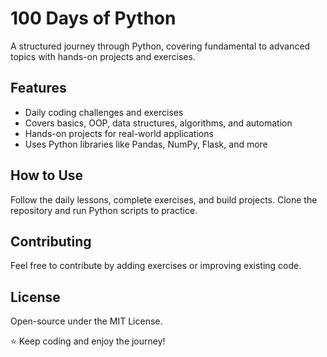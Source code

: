 # 100 Days of Python

A structured journey through Python, covering fundamental to advanced topics with hands-on projects and exercises.

## Features

- Daily coding challenges and exercises  
- Covers basics, OOP, data structures, algorithms, and automation  
- Hands-on projects for real-world applications  
- Uses Python libraries like Pandas, NumPy, Flask, and more  

## How to Use

Follow the daily lessons, complete exercises, and build projects. Clone the repository and run Python scripts to practice.

## Contributing

Feel free to contribute by adding exercises or improving existing code.

## License

Open-source under the MIT License.

⭐ Keep coding and enjoy the journey!  
